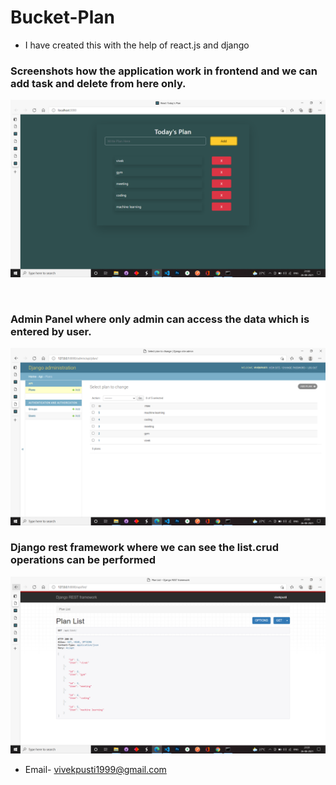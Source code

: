# Bucket-Plan
* I have created this with the help of react.js and django

### Screenshots how the application work in frontend and we can add task and delete from here only.
![](screenshots/aa1.PNG)

</br>

### Admin Panel where only admin can access the data which is entered by user.
![](screenshots/ab1.PNG)


### Django rest framework where we can see the list.crud operations can be performed
![](screenshots/ac1.PNG)



* Email- vivekpusti1999@gmail.com

